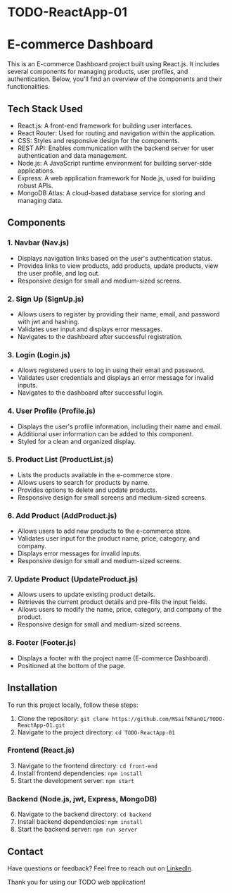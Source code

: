 # TODO-ReactApp-01


# E-commerce Dashboard

This is an E-commerce Dashboard project built using React.js. It includes several components for managing products, user profiles, and authentication. Below, you'll find an overview of the components and their functionalities.


## Tech Stack Used


- React.js: A front-end framework for building user interfaces.
- React Router: Used for routing and navigation within the application.
- CSS: Styles and responsive design for the components.
- REST API: Enables communication with the backend server for user authentication and data management.
- Node.js: A JavaScript runtime environment for building server-side applications.
- Express: A web application framework for Node.js, used for building robust APIs.
- MongoDB Atlas: A cloud-based database service for storing and managing data.

## Components

### 1. Navbar (Nav.js)

- Displays navigation links based on the user's authentication status.
- Provides links to view products, add products, update products, view the user profile, and log out.
- Responsive design for small and medium-sized screens.

### 2. Sign Up (SignUp.js)

- Allows users to register by providing their name, email, and password with jwt and hashing.
- Validates user input and displays error messages.
- Navigates to the dashboard after successful registration.

### 3. Login (Login.js)

- Allows registered users to log in using their email and password.
- Validates user credentials and displays an error message for invalid inputs.
- Navigates to the dashboard after successful login.

### 4. User Profile (Profile.js)

- Displays the user's profile information, including their name and email.
- Additional user information can be added to this component.
- Styled for a clean and organized display.

### 5. Product List (ProductList.js)

- Lists the products available in the e-commerce store.
- Allows users to search for products by name.
- Provides options to delete and update products.
- Responsive design for small screens and medium-sized screens.

### 6. Add Product (AddProduct.js)

- Allows users to add new products to the e-commerce store.
- Validates user input for the product name, price, category, and company.
- Displays error messages for invalid inputs.
- Responsive design for small and medium-sized screens.

### 7. Update Product (UpdateProduct.js)

- Allows users to update existing product details.
- Retrieves the current product details and pre-fills the input fields.
- Allows users to modify the name, price, category, and company of the product.
- Responsive design for small and medium-sized screens.

### 8. Footer (Footer.js)

- Displays a footer with the project name (E-commerce Dashboard).
- Positioned at the bottom of the page.

## Installation

To run this project locally, follow these steps:

1. Clone the repository: `git clone https://github.com/MSaifKhan01/TODO-ReactApp-01.git`
2. Navigate to the project directory: `cd TODO-ReactApp-01`

### Frontend (React.js)

3. Navigate to the frontend directory: `cd front-end`
4. Install frontend dependencies: `npm install`
5. Start the development server: `npm start`

### Backend (Node.js, jwt, Express, MongoDB)

6. Navigate to the backend directory: `cd backend`
7. Install backend dependencies: `npm install`
8. Start the backend server: `npm run server`






## Contact

Have questions or feedback? Feel free to reach out on [LinkedIn](https://www.linkedin.com/in/mohd-saif-khan-3b4979202/).


Thank you for using our TODO web application!


